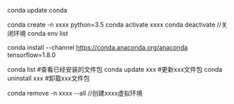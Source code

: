conda update conda

conda create -n xxxx python=3.5
conda activate xxxx
conda deactivate                  //关闭环境
conda env list


conda install --channel https://conda.anaconda.org/anaconda tensorflow=1.8.0


conda list         #查看已经安装的文件包
conda update xxx   #更新xxx文件包
conda uninstall xxx   #卸载xxx文件包

conda remove -n xxxx --all //创建xxxx虚拟环境

